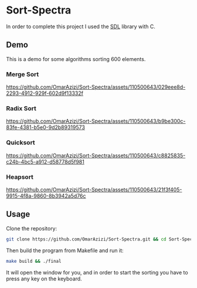 # Sort-Spectra
In order to complete this project I used the [SDL](https://www.libsdl.org/) library with C.

## Demo 
This is a demo for some algorithms sorting 600 elements.

### Merge Sort

https://github.com/OmarAzizi/Sort-Spectra/assets/110500643/029eee8d-2293-4912-929f-602d9f13332f

### Radix Sort

https://github.com/OmarAzizi/Sort-Spectra/assets/110500643/b9be300c-83fe-4381-b5e0-9d2b89319573

### Quicksort

https://github.com/OmarAzizi/Sort-Spectra/assets/110500643/c8825835-c24b-4bc5-a912-d58778d5f981

### Heapsort

https://github.com/OmarAzizi/Sort-Spectra/assets/110500643/21f3f405-9915-4f8a-9860-8b3942a5d76c

## Usage
Clone the repository:
```bash
git clone https://github.com/OmarAzizi/Sort-Spectra.git && cd Sort-Spectra
```

Then build the program from Makefile and run it:
```bash
make build && ./final
```

It will open the window for you, and in order to start the sorting you have to press any key on the keyboard.

